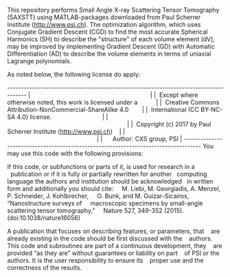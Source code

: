 This repository performs Small Angle X-ray Scattering Tensor Tomography (SAXSTT) using MATLAB-packages downloaded from Paul Scherrer Institute (http://www.psi.ch). The optimization algorithm, which uses Conjugate Gradient Descent (CGD) to find the most accurate Spherical Harmonics (SH) to describe the "structure" of each volume element (dV), may be improved by implementing Gradient Descent (GD) with Automatic Differentiation (AD) to describe the volume elements in terms of uniaxial Lagrange polynomials.

As noted below, the following license do apply:

*-------------------------------------------------------------------------------------*
|                                                                                     |
|  Except where otherwise noted, this work is licensed under a                        |
|  Creative Commons Attribution-NonCommercial-ShareAlike 4.0                          |
|  International (CC BY-NC-SA 4.0) license.                                           |
|                                                                                     |
|  Copyright (c) 2017 by Paul Scherrer Institute (http://www.psi.ch)                  |
|                                                                                     |
|      Author: CXS group, PSI                                                         |
*------------------------------------------------------------------------------------*
You may use this code with the following provisions:

If this code, or subfunctions or parts of it, is used for research in a
  publication or if it is fully or partially rewritten for another
  computing language the authors and institution should be acknowledged
  in written form and additionally you should cite:
    M. Liebi, M. Georgiadis, A. Menzel, P. Schneider, J. Kohlbrecher,
    O. Bunk, and M. Guizar-Sicairos, “Nanostructure surveys of
    macroscopic specimens by small-angle scattering tensor tomography,”
    Nature 527, 349-352 (2015).   (doi:10.1038/nature16056)

A publication that focuses on describing features, or parameters, that
   are already existing in the code should be first discussed with the
   authors.
   
This code and subroutines are part of a continuous development, they
   are provided “as they are” without guarantees or liability on part
   of PSI or the authors. It is the user responsibility to ensure its
   proper use and the correctness of the results.